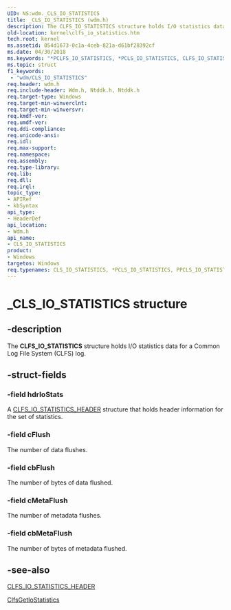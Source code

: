 ```yaml
---
UID: NS:wdm._CLS_IO_STATISTICS
title: _CLS_IO_STATISTICS (wdm.h)
description: The CLFS_IO_STATISTICS structure holds I/O statistics data for a Common Log File System (CLFS) log.
old-location: kernel\clfs_io_statistics.htm
tech.root: kernel
ms.assetid: 054d1673-0c1a-4ceb-821a-d61bf28392cf
ms.date: 04/30/2018
ms.keywords: "*PCLFS_IO_STATISTICS, *PCLS_IO_STATISTICS, CLFS_IO_STATISTICS, CLFS_IO_STATISTICS structure [Kernel-Mode Driver Architecture], CLS_IO_STATISTICS, CLS_IO_STATISTICS structure [Kernel-Mode Driver Architecture], PCLFS_IO_STATISTICS, PCLFS_IO_STATISTICS structure pointer [Kernel-Mode Driver Architecture], PCLS_IO_STATISTICS, PCLS_IO_STATISTICS structure pointer [Kernel-Mode Driver Architecture], PPCLFS_IO_STATISTICS, PPCLFS_IO_STATISTICS structure pointer [Kernel-Mode Driver Architecture], PPCLS_IO_STATISTICS, PPCLS_IO_STATISTICS structure pointer [Kernel-Mode Driver Architecture], _CLS_IO_STATISTICS, kernel.clfs_io_statistics, kstruct_a_2e43db78-8c4e-462f-ad85-8c799be2f2e3.xml, wdm/CLFS_IO_STATISTICS, wdm/CLS_IO_STATISTICS, wdm/PCLFS_IO_STATISTICS, wdm/PCLS_IO_STATISTICS, wdm/PPCLFS_IO_STATISTICS, wdm/PPCLS_IO_STATISTICS"
ms.topic: struct
f1_keywords:
 - "wdm/CLS_IO_STATISTICS"
req.header: wdm.h
req.include-header: Wdm.h, Ntddk.h, Ntddk.h
req.target-type: Windows
req.target-min-winverclnt: 
req.target-min-winversvr: 
req.kmdf-ver: 
req.umdf-ver: 
req.ddi-compliance: 
req.unicode-ansi: 
req.idl: 
req.max-support: 
req.namespace: 
req.assembly: 
req.type-library: 
req.lib: 
req.dll: 
req.irql: 
topic_type:
- APIRef
- kbSyntax
api_type:
- HeaderDef
api_location:
- Wdm.h
api_name:
- CLS_IO_STATISTICS
product:
- Windows
targetos: Windows
req.typenames: CLS_IO_STATISTICS, *PCLS_IO_STATISTICS, PPCLS_IO_STATISTICS
---
```


# _CLS_IO_STATISTICS structure


## -description


The <b>CLFS_IO_STATISTICS</b> structure holds I/O statistics data for a Common Log File System (CLFS) log. 


## -struct-fields




### -field hdrIoStats

A <a href="https://docs.microsoft.com/windows-hardware/drivers/ddi/wdm/ns-wdm-_cls_io_statistics_header">CLFS_IO_STATISTICS_HEADER</a> structure that holds header information for the set of statistics.


### -field cFlush

The number of data flushes.


### -field cbFlush

The number of bytes of data flushed.


### -field cMetaFlush

The number of metadata flushes.


### -field cbMetaFlush

The number of bytes of metadata flushed. 


## -see-also




<a href="https://docs.microsoft.com/windows-hardware/drivers/ddi/wdm/ns-wdm-_cls_io_statistics_header">CLFS_IO_STATISTICS_HEADER</a>



<a href="https://docs.microsoft.com/windows-hardware/drivers/ddi/wdm/nf-wdm-clfsgetiostatistics">ClfsGetIoStatistics</a>
 

 

